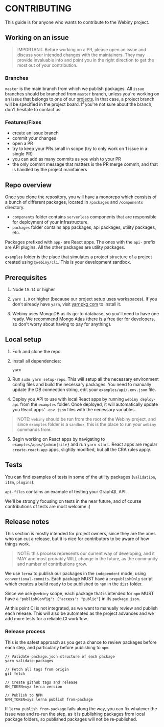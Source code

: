 # CONTRIBUTING

This guide is for anyone who wants to contribute to the Webiny project.

## Working on an issue

> IMPORTANT: Before working on a PR, please open an issue and discuss your intended changes with the maintainers. They may provide invaluable info and point you in the right direction to get the most out of your contribution.

### Branches

`master` is the main branch from which we publish packages. All `issue` branches should be branched from `master` branch, unless you're working on an issue that belongs to one of our [projects](https://github.com/webiny/webiny-js/projects). In that case, a project branch will be specified in the project board. If you're not sure about the branch, don't hesitate to contact us.

### Features/Fixes

- create an issue branch
- commit your changes
- open a PR
- try to keep your PRs small in scope (try to only work on 1 issue in a single PR)
- you can add as many commits as you wish to your PR
- the only commit message that matters is the PR merge commit, and that is handled by the project maintainers

## Repo overview

Once you clone the repository, you will have a monorepo which consists of a bunch of different packages, located in `/packages` and `/components` directory.

- `components` folder contains `serverless` components that are responsible for deployment of your infrastructure.
- `packages` folder contains app packages, api packages, utility packages, etc.

Packages prefixed with `app-` are React apps. The ones with the `api-` prefix are API plugins. All the other packages are utility packages.

`examples` folder is the place that simulates a project structure of a project created using `@webiny/cli`. This is your development sandbox.

## Prerequisites

1. Node `10.14` or higher

2. `yarn 1.0` or higher (because our project setup uses workspaces).
   If you don't already have `yarn`, visit [yarnpkg.com](https://yarnpkg.com/en/docs/install) to install it.

3. Webiny uses MongoDB as its go-to database, so you'll need to have one ready. We recommend [Mongo Atlas](https://docs.atlas.mongodb.com/getting-started/) (there is a free tier for developers, so don't worry about having to pay for anything).

## Local setup

1. Fork and clone the repo

2. Install all dependencies:

   ```
   yarn
   ```

3. Run `sudo yarn setup-repo`. This will setup all the necessary environment config files and build the necessary packages. You need to manually update the DB connection string, edit your `examples/api/.env.json` file.

4. Deploy you API to use with local React apps by running `webiny deploy-api` from the `examples` folder. Once deployed, it will automatically update you React apps' `.env.json` files with the necessary variables.

> NOTE: `webiny` should be run from the root of the Webiny project, and since `examples` folder is a `sandbox`, this is the place to run your `webiny` commands from.

5. Begin working on React apps by navigating to `examples/apps/{admin|site}` and run `yarn start`. React apps are regular `create-react-app` apps, slightly modified, but all the CRA rules apply.

## Tests

You can find examples of tests in some of the utility packages (`validation`, `i18n`, `plugins`).

`api-files` contains an example of testing your GraphQL API.

We'll be strongly focusing on tests in the near future, and of course contributions of tests are most welcome :)

## Release notes
This section is mostly intended for project owners, since they are the ones who can cut a release, but it is nice for contributors to be aware of how things work. 

> NOTE: this process represents our current way of developing, and it MAY and most probably WILL change in the future, as the community and number of contributions grow.

We use `lerna` to publish our packages in the `independent` mode, using `conventional-commits`.
Each package MUST have a `prepublishOnly` script which creates a build ready to be published to `npm` in the `dist` folder.

Since we use `@webiny` scope, each package that is intended for `npm` MUST have a `"publishConfig": {"access": "public"}` in its `package.json`.

At this point CI is not integrated, as we want to manually review and publish each release. This will also be automated as the 
project advances and we add more tests for a reliable CI workflow.

### Release process
This is the safest approach as you get a chance to review packages before each step, and particularly before publishing to `npm`.

```
// Validate package.json structure of each package
yarn validate-packages

// Fetch all tags from origin
git fetch

// Create github tags and release
GH_TOKEN=xyz lerna version

// Publish to NPM
NPM_TOKEN=xyz lerna publish from-package
```

If `lerna publish from-package` fails along the way, you can fix whatever the issue was and re-run the step, as it is publishing packages from local package folders, so published packages will not be re-published.
